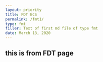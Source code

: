 ```yaml
---
layout: priority
title: FDT ECS
permalink: /fmt1/
type: fmt
filler: Text of first md file of type fmt
date: March 13, 2020
---
```


## this is from FDT page


